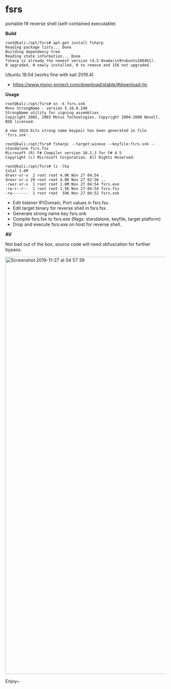 # fsrs

portable f# reverse shell (self-contained executable)

**Build**

```
root@kali:/opt/fsrs# apt-get install fsharp
Reading package lists... Done
Building dependency tree       
Reading state information... Done
fsharp is already the newest version (4.5-0xamarin9+ubuntu1804b1).
0 upgraded, 0 newly installed, 0 to remove and 156 not upgraded.
```
Ubuntu 18.04 (works fine with kali 2019.4)
- https://www.mono-project.com/download/stable/#download-lin

**Usage**

```
root@kali:/opt/fsrs# sn -k fsrs.snk
Mono StrongName - version 5.18.0.240
StrongName utility for signing assemblies
Copyright 2002, 2003 Motus Technologies. Copyright 2004-2008 Novell. BSD licensed.

A new 1024 bits strong name keypair has been generated in file 'fsrs.snk'.

root@kali:/opt/fsrs# fsharpc --target:winexe --keyfile:fsrs.snk --standalone fsrs.fsx 
Microsoft (R) F# Compiler version 10.2.3 for F# 4.5
Copyright (c) Microsoft Corporation. All Rights Reserved.

root@kali:/opt/fsrs# ls -lha
total 1.6M
drwxr-xr-x  2 root root 4.0K Nov 27 04:54 .
drwxr-xr-x 29 root root 4.0K Nov 27 02:56 ..
-rwxr-xr-x  1 root root 1.6M Nov 27 04:54 fsrs.exe
-rw-r--r--  1 root root 1.5K Nov 27 04:54 fsrs.fsx
-rw-------  1 root root  596 Nov 27 04:52 fsrs.snk
```

- Edit listener IP/Domain, Port values in fsrs.fsx.
- Edit target binary for reverse shell in fsrs.fsx. 
- Generate strong name key fsrs.snk
- Compile fsrs.fsx to fsrs.exe (flags: standalone, keyfile, target platform) 
- Drop and execute fsrs.exe on host for reverse shell.


**AV**

Not bad out of the box, source code will need obfuscation for further bypass.

<img width="1307" alt="Screenshot 2019-11-27 at 04 57 39" src="https://user-images.githubusercontent.com/56988989/69695174-4a5d6500-10d3-11ea-8ec2-a13386a9b91e.png">


Enjoy~
